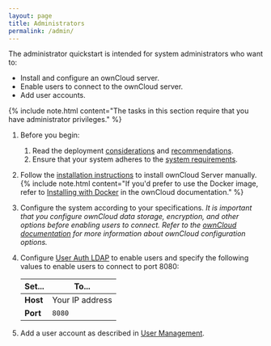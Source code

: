 ```yaml
---
layout: page
title: Administrators
permalink: /admin/
---
```

The administrator quickstart is intended for system administrators who want to:

* Install and configure an ownCloud server.
* Enable users to connect to the ownCloud server.
* Add user accounts.

{% include note.html content="The tasks in this section require that you have administrator privileges." %}

1. Before you begin:

   1. Read the deployment [considerations](https://doc.owncloud.org/server/10.4/admin_manual/installation/deployment_considerations.html) and [recommendations](https://doc.owncloud.org/server/10.4/admin_manual/installation/deployment_recommendations.html).
   2. Ensure that your system adheres to the [system requirements](https://doc.owncloud.org/server/10.4/admin_manual/installation/system_requirements.html).

2. Follow the [installation instructions](https://doc.owncloud.com/server/admin_manual/installation/manual_installation.html) to install ownCloud Server manually.
   {% include note.html content="If you'd prefer to use the Docker image, refer to [Installing with Docker](https://doc.owncloud.org/server/10.4/admin_manual/installation/docker/) in the ownCloud documentation." %}

3. Configure the system according to your specifications. _It is important that you  configure ownCloud data storage, encryption, and other options before enabling users to connect. Refer to the [ownCloud documentation](https://doc.owncloud.com/server/10.4/admin_manual/configuration/) for more information about ownCloud configuration options._

4. Configure [User Auth LDAP](https://doc.owncloud.com/server/admin_manual/configuration/user/user_auth_ldap.html) to enable users and specify the following values to enable users to connect to port 8080:
  
    Set... | To...
    --- | ---
    **Host** | Your IP address
    **Port** | `8080`

5. Add a user account as described in [User Management](https://doc.owncloud.com/server/admin_manual/configuration/user/user_configuration.html).

